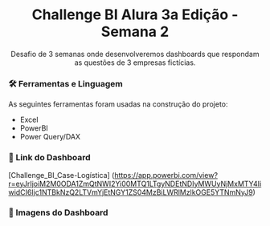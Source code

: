 <h1 align="center">Challenge BI Alura 3a Edição - Semana 2</h1>
<p align="center">Desafio de 3 semanas onde desenvolveremos dashboards que respondam as questões de 3 empresas fictícias.</p>

### 🛠 Ferramentas e Linguagem

As seguintes ferramentas foram usadas na construção do projeto:

- Excel
- PowerBI
- Power Query/DAX

### 🔗 Link do Dashboard

[Challenge_BI_Case-Logística] (https://app.powerbi.com/view?r=eyJrIjoiM2M0ODA1ZmQtNWI2Yi00MTQ1LTgyNDEtNDIyMWUyNjMxMTY4IiwidCI6Ijc1NTBkNzQ2LTVmYjEtNGY1ZS04MzBiLWRlMzlkOGE5YTNmNyJ9)

### 📸 Imagens do Dashboard
